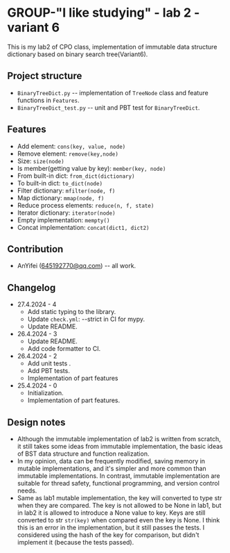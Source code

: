 # GROUP-"I like studying" - lab 2 - variant 6

This is my lab2 of CPO class, implementation of immutable data structure dictionary
based on binary search tree(Variant6).

## Project structure

- `BinaryTreeDict.py` -- implementation of `TreeNode` class
                          and feature functions in `Features`.
- `BinaryTreeDict_test.py` -- unit and PBT test for `BinaryTreeDict`.

## Features

- Add element: `cons(key, value, node)`
- Remove element: `remove(key,node)`
- Size: `size(node)`
- Is member(getting value by key): `member(key, node)`
- From built-in dict: `from_dict(dictionary)`
- To built-in dict: `to_dict(node)`
- Filter dictionary: `mfilter(node, f)`
- Map dictionary: `mmap(node, f)`
- Reduce process elements: `reduce(n, f, state)`
- Iterator dictionary: `iterator(node)`
- Empty implementation: `mempty()`
- Concat implementation: `concat(dict1, dict2)`

## Contribution

- AnYifei (645192770@qq.com) -- all work.

## Changelog

- 27.4.2024 - 4
   - Add static typing to the library.
   - Update `check.yml`: --strict in CI for mypy.
   - Update README.
- 26.4.2024 - 3
   - Update README.
   - Add code formatter to CI.
- 26.4.2024 - 2
   - Add unit tests .
   - Add PBT tests.
   - Implementation of part features
- 25.4.2024 - 0
   - Initialization.
   - Implementation of part features.

## Design notes

- Although the immutable implementation of lab2 is written from scratch,
  it still takes some ideas from immutable implementation, the basic
  ideas of BST data structure and function realization.
- In my opinion, data can be frequently modified, saving memory in mutable
  implementations, and it's simpler and more common than immutable
  implementations.
  In contrast, immutable implementation are suitable for thread safety,
  functional programming, and version control needs.
- Same as lab1 mutable implementation, the key will converted to type str
  when they are compared. The key is not allowed to be None in lab1, but in
  lab2 it is allowed to introduce a None value to key. Keys are still
  converted to str `str(key)` when compared even the key is None. I think
  this is an error in the implementation, but it still passes the tests.
  I considered using the hash of the key for comparison, but didn't implement
  it (because the tests passed).

